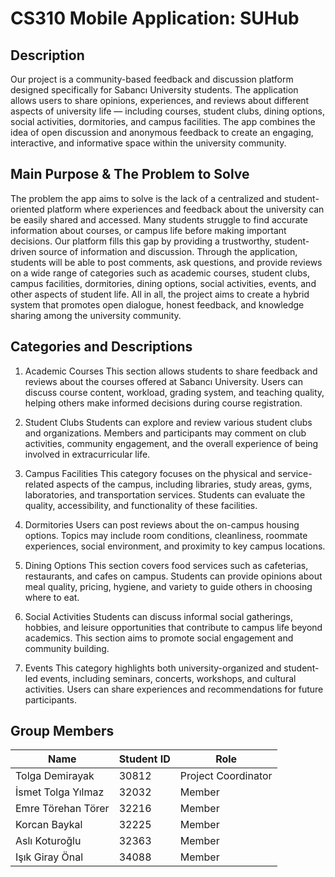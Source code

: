# CS310 Mobile Application: SUHub
## Description
Our project is a community-based feedback and discussion platform designed specifically for Sabancı University students. The application allows users to share opinions, experiences, and reviews about different aspects of university life — including courses, student clubs, dining options, social activities, dormitories, and campus facilities. The app combines the idea of open discussion and anonymous feedback to create an engaging, interactive, and informative space within the university community.

## Main Purpose & The Problem to Solve
The problem the app aims to solve is the lack of a centralized and student-oriented platform where experiences and feedback about the university can be easily shared and accessed. Many students struggle to find accurate information about courses, or campus life before making important decisions. Our platform fills this gap by providing a trustworthy, student-driven source of information and discussion. Through the application, students will be able to post comments, ask questions, and provide reviews on a wide range of categories such as academic courses, student clubs, campus facilities, dormitories, dining options, social activities, events, and other aspects of student life. All in all, the project aims to create a hybrid system that promotes open dialogue, honest feedback, and knowledge sharing among the university community.

## Categories and Descriptions
1. Academic Courses
This section allows students to share feedback and reviews about the courses offered at Sabancı University. Users can discuss course content, workload, grading system, and teaching quality, helping others make informed decisions during course registration.

2. Student Clubs
Students can explore and review various student clubs and organizations. Members and participants may comment on club activities, community engagement, and the overall experience of being involved in extracurricular life.

3. Campus Facilities
This category focuses on the physical and service-related aspects of the campus, including libraries, study areas, gyms, laboratories, and transportation services. Students can evaluate the quality, accessibility, and functionality of these facilities.

4. Dormitories
Users can post reviews about the on-campus housing options. Topics may include room conditions, cleanliness, roommate experiences, social environment, and proximity to key campus locations.

5. Dining Options
This section covers food services such as cafeterias, restaurants, and cafes on campus. Students can provide opinions about meal quality, pricing, hygiene, and variety to guide others in choosing where to eat.

6. Social Activities
Students can discuss informal social gatherings, hobbies, and leisure opportunities that contribute to campus life beyond academics. This section aims to promote social engagement and community building.

7. Events
This category highlights both university-organized and student-led events, including seminars, concerts, workshops, and cultural activities. Users can share experiences and recommendations for future participants.

## Group Members
| Name | Student ID | Role |
|----------|----------|----------|
| Tolga Demirayak | 30812 | Project Coordinator |
| İsmet Tolga Yılmaz | 32032 | Member |
| Emre Törehan Törer | 32216 | Member |
| Korcan Baykal | 32225 | Member |
| Aslı Koturoğlu | 32363 | Member |
| Işık Giray Önal | 34088 | Member |
